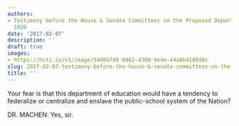 ```yaml
---
authors:
- Testimony before the House & Senate Committees on the Proposed Department of Education,
  1926
date: '2017-02-07'
description: ''
draft: true
images:
- https://hcti.io/v1/image/5498bfd8-0962-4300-9e4e-44a8b4180d8c
slug: 2017-02-07-testimony-before-the-house-&-senate-committees-on-the-proposed-department-of-education,-1926
title: ''
---
```


Your fear is that this department of education would have a tendency to federalize or centralize and enslave the public-school system of the Nation?

DR. MACHEN: Yes, sir.